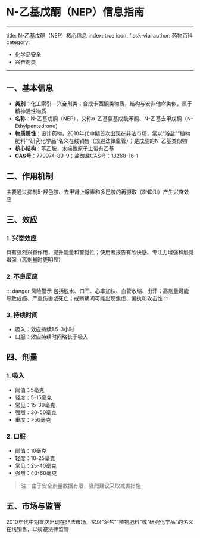 # N-乙基戊酮（NEP）信息指南
---
title: N-乙基戊酮（NEP）核心信息
index: true
icon: flask-vial
author: 药物百科
category:
  - 化学品安全
  - 兴奋剂类
---

## 一、基本信息
- **类别**：化工索引—兴奋剂类；合成卡西酮类物质，结构与安非他命类似，属于精神活性物质
- **名称**：N-乙基戊酮（NEP），又称α-乙基氨基戊酰苯酮、N-乙基去甲戊酮（N-Ethylpentedrone）
- **物质属性**：设计药物，2010年代中期首次出现在非法市场，常以“浴盐”“植物肥料”“研究化学品”名义在线销售（规避法律监管）；是戊酮的N-乙基类似物
- **核心结构**：苯乙胺，末端氮原子上带有乙基
- **CAS号**：779974-89-9；盐酸盐CAS号：18268-16-1


## 二、作用机制
主要通过抑制5-羟色胺、去甲肾上腺素和多巴胺的再摄取（SNDRI）产生兴奋效应


## 三、效应
### 1. 兴奋效应
具有强烈兴奋作用，提升能量和警觉性；使用者报告有欣快感、专注力增强和触觉增强（高剂量时更明显）

### 2. 不良反应
::: danger 风险警示
包括脱水、口干、心率加快、血管收缩、出汗；高剂量可能导致成瘾、严重伤害或死亡；戒断期间可能出现焦虑、偏执和攻击性
:::

### 3. 持续时间
- 吸入：效应持续1.5-3小时
- 口服：效应持续时间略长于吸入


## 四、剂量
### 1. 吸入
- 阈值：5毫克
- 轻度：5-15毫克
- 常见：15-30毫克
- 强烈：30-50毫克
- 重度：>50毫克

### 2. 口服
- 阈值：10毫克
- 轻度：10-25毫克
- 常见：25-40毫克
- 强烈：40-60毫克

> 注：由于安全剂量数据有限，强烈建议采取减害措施


## 五、市场与监管
2010年代中期首次出现在非法市场，常以“浴盐”“植物肥料”或“研究化学品”的名义在线销售，以规避法律监管
